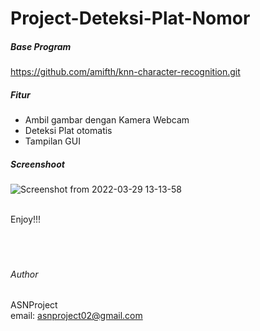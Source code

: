 # Project-Deteksi-Plat-Nomor
##### Base Program<br />
https://github.com/amifth/knn-character-recognition.git<br />

##### Fitur
- Ambil gambar dengan Kamera Webcam
- Deteksi Plat otomatis
- Tampilan GUI  


##### Screenshoot 
![Screenshot from 2022-03-29 13-13-58](https://user-images.githubusercontent.com/49858542/160545795-4b99de2e-6cc2-452d-b76c-c502c1dd58c6.png)

<br />
Enjoy!!!
<br />
<br />
<br />
<br />

###### Author

ASNProject<br />
email: asnproject02@gmail.com
